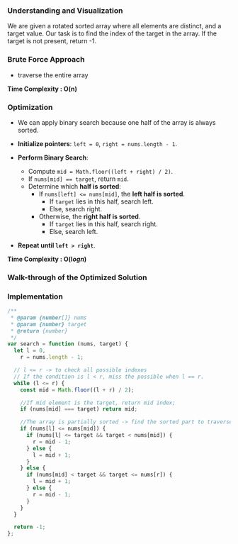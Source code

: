 ### Understanding and Visualization

We are given a rotated sorted array where all elements are distinct, and a target value. Our task is to find the index of the target in the array. If the target is not present, return -1.

### Brute Force Approach

- traverse the entire array

**Time Complexity : O(n)**

### Optimization

- We can apply binary search because one half of the array is always sorted.

- **Initialize pointers**: `left = 0`, `right = nums.length - 1`.
- **Perform Binary Search**:
  - Compute `mid = Math.floor((left + right) / 2)`.
  - If `nums[mid] == target`, return `mid`.
  - Determine which **half is sorted**:
    - If `nums[left] <= nums[mid]`, the **left half is sorted**.
      - If `target` lies in this half, search left.
      - Else, search right.
    - Otherwise, the **right half is sorted**.
      - If `target` lies in this half, search right.
      - Else, search left.
- **Repeat until `left > right`**.

**Time Complexity : O(l$ogn$)**

### Walk-through of the Optimized Solution

### Implementation

```jsx
/**
 * @param {number[]} nums
 * @param {number} target
 * @return {number}
 */
var search = function (nums, target) {
  let l = 0,
    r = nums.length - 1;

  // l <= r -> to check all possible indexes
  // If the condition is l < r, miss the possible when l == r.
  while (l <= r) {
    const mid = Math.floor((l + r) / 2);

    //If mid element is the target, return mid index;
    if (nums[mid] === target) return mid;

    //The array is partially sorted -> find the sorted part to traverse within O(logn)
    if (nums[l] <= nums[mid]) {
      if (nums[l] <= target && target < nums[mid]) {
        r = mid - 1;
      } else {
        l = mid + 1;
      }
    } else {
      if (nums[mid] < target && target <= nums[r]) {
        l = mid + 1;
      } else {
        r = mid - 1;
      }
    }
  }

  return -1;
};
```
